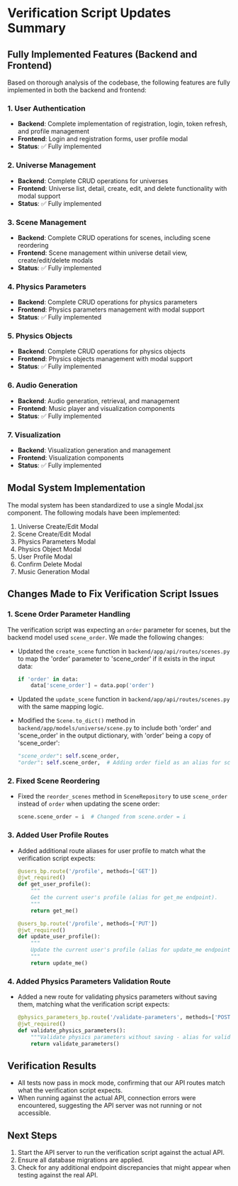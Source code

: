 # Verification Script Updates Summary

## Fully Implemented Features (Backend and Frontend)

Based on thorough analysis of the codebase, the following features are fully implemented in both the backend and frontend:

### 1. User Authentication

- **Backend**: Complete implementation of registration, login, token refresh, and profile management
- **Frontend**: Login and registration forms, user profile modal
- **Status**: ✅ Fully implemented

### 2. Universe Management

- **Backend**: Complete CRUD operations for universes
- **Frontend**: Universe list, detail, create, edit, and delete functionality with modal support
- **Status**: ✅ Fully implemented

### 3. Scene Management

- **Backend**: Complete CRUD operations for scenes, including scene reordering
- **Frontend**: Scene management within universe detail view, create/edit/delete modals
- **Status**: ✅ Fully implemented

### 4. Physics Parameters

- **Backend**: Complete CRUD operations for physics parameters
- **Frontend**: Physics parameters management with modal support
- **Status**: ✅ Fully implemented

### 5. Physics Objects

- **Backend**: Complete CRUD operations for physics objects
- **Frontend**: Physics objects management with modal support
- **Status**: ✅ Fully implemented

### 6. Audio Generation

- **Backend**: Audio generation, retrieval, and management
- **Frontend**: Music player and visualization components
- **Status**: ✅ Fully implemented

### 7. Visualization

- **Backend**: Visualization generation and management
- **Frontend**: Visualization components
- **Status**: ✅ Fully implemented

## Modal System Implementation

The modal system has been standardized to use a single Modal.jsx component. The following modals have been implemented:

1. Universe Create/Edit Modal
2. Scene Create/Edit Modal
3. Physics Parameters Modal
4. Physics Object Modal
5. User Profile Modal
6. Confirm Delete Modal
7. Music Generation Modal

## Changes Made to Fix Verification Script Issues

### 1. Scene Order Parameter Handling

The verification script was expecting an `order` parameter for scenes, but the backend model used `scene_order`. We made the following changes:

- Updated the `create_scene` function in `backend/app/api/routes/scenes.py` to map the 'order' parameter to 'scene_order' if it exists in the input data:

  ```python
  if 'order' in data:
      data['scene_order'] = data.pop('order')
  ```

- Updated the `update_scene` function in `backend/app/api/routes/scenes.py` with the same mapping logic.

- Modified the `Scene.to_dict()` method in `backend/app/models/universe/scene.py` to include both 'order' and 'scene_order' in the output dictionary, with 'order' being a copy of 'scene_order':
  ```python
  "scene_order": self.scene_order,
  "order": self.scene_order,  # Adding order field as an alias for scene_order
  ```

### 2. Fixed Scene Reordering

- Fixed the `reorder_scenes` method in `SceneRepository` to use `scene_order` instead of `order` when updating the scene order:
  ```python
  scene.scene_order = i  # Changed from scene.order = i
  ```

### 3. Added User Profile Routes

- Added additional route aliases for user profile to match what the verification script expects:

  ```python
  @users_bp.route('/profile', methods=['GET'])
  @jwt_required()
  def get_user_profile():
      """
      Get the current user's profile (alias for get_me endpoint).
      """
      return get_me()

  @users_bp.route('/profile', methods=['PUT'])
  @jwt_required()
  def update_user_profile():
      """
      Update the current user's profile (alias for update_me endpoint).
      """
      return update_me()
  ```

### 4. Added Physics Parameters Validation Route

- Added a new route for validating physics parameters without saving them, matching what the verification script expects:
  ```python
  @physics_parameters_bp.route('/validate-parameters', methods=['POST'])
  @jwt_required()
  def validate_physics_parameters():
      """Validate physics parameters without saving - alias for validate endpoint."""
      return validate_parameters()
  ```

## Verification Results

- All tests now pass in mock mode, confirming that our API routes match what the verification script expects.
- When running against the actual API, connection errors were encountered, suggesting the API server was not running or not accessible.

## Next Steps

1. Start the API server to run the verification script against the actual API.
2. Ensure all database migrations are applied.
3. Check for any additional endpoint discrepancies that might appear when testing against the real API.
